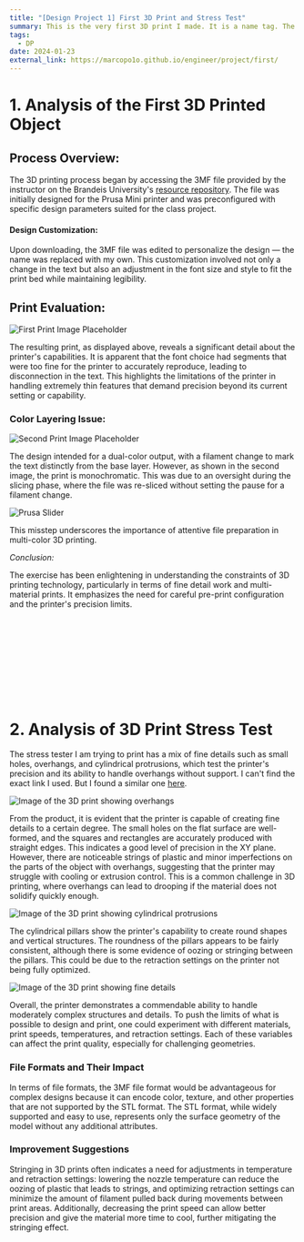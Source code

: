 ```yaml
---
title: "[Design Project 1] First 3D Print and Stress Test"
summary: This is the very first 3D print I made. It is a name tag. The stress tester I am trying to print has a mix of fine details such as small holes, overhangs, and cylindrical protrusions, which test the printer's precision and its ability to handle overhangs without support.
tags:
  - DP
date: 2024-01-23
external_link: https://marcopo1o.github.io/engineer/project/first/
---
```


# 1. Analysis of the First 3D Printed Object

## Process Overview:

The 3D printing process began by accessing the 3MF file provided by the instructor on the Brandeis University's [resource repository](http://brandeis.box.com/v/prusaminifiles). The file was initially designed for the Prusa Mini printer and was preconfigured with specific design parameters suited for the class project.

#### Design Customization:

Upon downloading, the 3MF file was edited to personalize the design — the name was replaced with my own. This customization involved not only a change in the text but also an adjustment in the font size and style to fit the print bed while maintaining legibility.

## Print Evaluation:

![First Print Image Placeholder](featured.jpg)

The resulting print, as displayed above, reveals a significant detail about the printer's capabilities. It is apparent that the font choice had segments that were too fine for the printer to accurately reproduce, leading to disconnection in the text. This highlights the limitations of the printer in handling extremely thin features that demand precision beyond its current setting or capability.

### Color Layering Issue:

![Second Print Image Placeholder](nametag2.jpg)


The design intended for a dual-color output, with a filament change to mark the text distinctly from the base layer. However, as shown in the second image, the print is monochromatic. This was due to an oversight during the slicing phase, where the file was re-sliced without setting the pause for a filament change. 

![Prusa Slider](slicer.png)

This misstep underscores the importance of attentive file preparation in multi-color 3D printing.

*Conclusion:*

The exercise has been enlightening in understanding the constraints of 3D printing technology, particularly in terms of fine detail work and multi-material prints. It emphasizes the need for careful pre-print configuration and the printer's precision limits.

$~~$

$~$

$~$

$~$

$~$

# 2. Analysis of 3D Print Stress Test

The stress tester I am trying to print has a mix of fine details such as small holes, overhangs, and cylindrical protrusions, which test the printer's precision and its ability to handle overhangs without support. I can't find the exact link I used. But I found a similar one [here](https://www.thingiverse.com/thing:2656594).

![Image of the 3D print showing overhangs](stresstest4.jpg)

From the product, it is evident that the printer is capable of creating fine details to a certain degree. The small holes on the flat surface are well-formed, and the squares and rectangles are accurately produced with straight edges. This indicates a good level of precision in the XY plane. However, there are noticeable strings of plastic and minor imperfections on the parts of the object with overhangs, suggesting that the printer may struggle with cooling or extrusion control. This is a common challenge in 3D printing, where overhangs can lead to drooping if the material does not solidify quickly enough.

![Image of the 3D print showing cylindrical protrusions](stresstest2.jpg)

The cylindrical pillars show the printer's capability to create round shapes and vertical structures. The roundness of the pillars appears to be fairly consistent, although there is some evidence of oozing or stringing between the pillars. This could be due to the retraction settings on the printer not being fully optimized.

![Image of the 3D print showing fine details](stresstest1.jpg)

Overall, the printer demonstrates a commendable ability to handle moderately complex structures and details. To push the limits of what is possible to design and print, one could experiment with different materials, print speeds, temperatures, and retraction settings. Each of these variables can affect the print quality, especially for challenging geometries.

### File Formats and Their Impact

In terms of file formats, the 3MF file format would be advantageous for complex designs because it can encode color, texture, and other properties that are not supported by the STL format. The STL format, while widely supported and easy to use, represents only the surface geometry of the model without any additional attributes.

### Improvement Suggestions

Stringing in 3D prints often indicates a need for adjustments in temperature and retraction settings: lowering the nozzle temperature can reduce the oozing of plastic that leads to strings, and optimizing retraction settings can minimize the amount of filament pulled back during movements between print areas. Additionally, decreasing the print speed can allow better precision and give the material more time to cool, further mitigating the stringing effect.